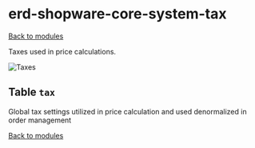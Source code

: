# erd-shopware-core-system-tax

[Back to modules](../10-modules.md)

Taxes used in price calculations.

![Taxes](https://github.com/elkmod/shopware-dx/tree/0c4bd450b25734a607955d03e7f7a908abf1a386/Resources/current/60-references-internals/10-core/10-erd/dist/erd-shopware-core-system-tax.png)

## Table `tax`

Global tax settings utilized in price calculation and used denormalized in order management

[Back to modules](../10-modules.md)

